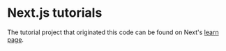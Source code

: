 # Next.js tutorials

The tutorial project that originated this code can be found on Next's [learn page](https://nextjs.org/learn/).
